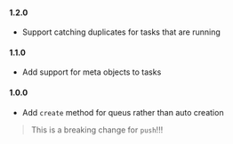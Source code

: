 #### 1.2.0
- Support catching duplicates for tasks that are running

#### 1.1.0
- Add support for meta objects to tasks

#### 1.0.0
- Add `create` method for queus rather than auto creation

> This is a breaking change for `push`!!!
